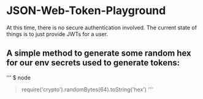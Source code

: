 # JSON-Web-Token-Playground

At this time, there is no secure authentication involved. The current state of things is to just provide JWTs for a user.

## A simple method to generate some random hex for our env secrets used to generate tokens:

'''
$ node

> require('crypto').randomBytes(64).toString('hex')
'''


